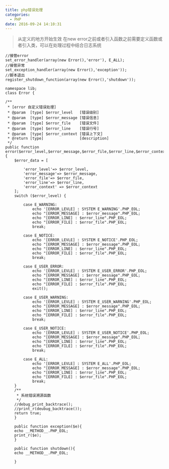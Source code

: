 ```yaml
---
title: php错误处理
categories:
  - PHP
date: 2016-09-24 14:10:31
---
```



> 从定义的地方开始生效 在new error之前或者引入函数之前需要定义函数或者引入类，可以在处理过程中结合日志系统

	//接管error
 	set_error_handler(array(new Error(),'error'), E_ALL);
	//接管异常
	set_exception_handler(array(new Error(),'exception'));
	//脚本退出
	register_shutdown_function(array(new Error(),'shutdown'));

<!--more-->
	namespace lib;
	class Error {

	/**
	 * [error 自定义错误处理]
	 * @param  [type] $error_level   [错误级别]
	 * @param  [type] $error_message [错误信息]
	 * @param  [type] $error_file    [错误文件]
	 * @param  [type] $error_line    [错误行号]
	 * @param  [type] $error_context [错误上下文]
	 * @return [type]                [description]
	 */
	public function  error($error_level,$error_message,$error_file,$error_line,$error_context)
	{
		$error_data = [

			'error_level'=> $error_level,
			'error_message'=> $error_message,
			'error_file'=> $error_file,
			'error_line'=> $error_line,
			'error_context' => $error_context
		];
		switch ($error_level) {  

			case E_WARNING:
				echo '[ERROR_LEVLE] : SYSTEM E_WARNING'.PHP_EOL;
				echo "[ERROR_MESSAGE] : $error_message".PHP_EOL;
				echo "[ERROR_LINE] : $error_line".PHP_EOL;
				echo "[ERROR_FILE] : $error_file".PHP_EOL;
				break;

			case E_NOTICE:
				echo '[ERROR_LEVLE] : SYSTEM E_NOTICE'.PHP_EOL;
				echo "[ERROR_MESSAGE] : $error_message".PHP_EOL;
				echo "[ERROR_LINE] : $error_line".PHP_EOL;
				echo "[ERROR_FILE] : $error_file".PHP_EOL;
				break;
				
	    	case E_USER_ERROR:  
		     	echo '[ERROR_LEVLE] : SYSTEM E_USER_ERROR'.PHP_EOL;
				echo "[ERROR_MESSAGE] : $error_message".PHP_EOL;
				echo "[ERROR_LINE] : $error_line".PHP_EOL;
				echo "[ERROR_FILE] : $error_file".PHP_EOL;
				exit();
	  
	    	case E_USER_WARNING:  
	        	echo '[ERROR_LEVLE] : SYSTEM E_USER_WARNING'.PHP_EOL;
				echo "[ERROR_MESSAGE] : $error_message".PHP_EOL;
				echo "[ERROR_LINE] : $error_line".PHP_EOL;
				echo "[ERROR_FILE] : $error_file".PHP_EOL;
				break;
	  
	    	case E_USER_NOTICE:  
	       		echo '[ERROR_LEVLE] : SYSTEM E_USER_NOTICE'.PHP_EOL;
				echo "[ERROR_MESSAGE] : $error_message".PHP_EOL;
				echo "[ERROR_LINE] : $error_line".PHP_EOL;
				echo "[ERROR_FILE] : $error_file".PHP_EOL;
				break;

			case E_ALL:  
	       		echo '[ERROR_LEVLE] : SYSTEM E_ALL'.PHP_EOL;
				echo "[ERROR_MESSAGE] : $error_message".PHP_EOL;
				echo "[ERROR_LINE] : $error_line".PHP_EOL;
				echo "[ERROR_FILE] : $error_file".PHP_EOL;
				break;
	    }  
	    /**
	     * 系统错误溯源函数
	     */
	    //debug_print_backtrace();
	    //print_r(deubug_backtrace());
	    return true;  
		}

		public function exception($e){
		echo __METHOD__.PHP_EOL;
		print_r($e);
		}

		public function shutdown(){
		echo __METHOD__.PHP_EOL;

		}


